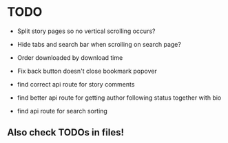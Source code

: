 # TODO

 - Split story pages so no vertical scrolling occurs?
 - Hide tabs and search bar when scrolling on search page?

 - Order downloaded by download time
 - Fix back button doesn't close bookmark popover

 - find correct api route for story comments
 - find better api route for getting author following status together with bio
 - find api route for search sorting


## Also check TODOs in files!